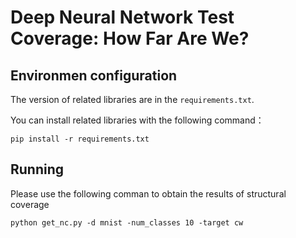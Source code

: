 # Deep Neural Network Test Coverage: How Far Are We?

## Environmen configuration
The version of related libraries are in the `requirements.txt`.

You can install related libraries with the following command：
```shell
pip install -r requirements.txt
```

## Running
Please use the following comman to obtain the results of structural coverage
```shell
python get_nc.py -d mnist -num_classes 10 -target cw
```


